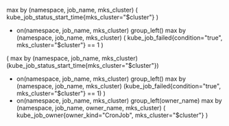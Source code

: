 max by (namespace, job_name, mks_cluster) (
  kube_job_status_start_time{mks_cluster="$cluster"}
)
* on(namespace, job_name, mks_cluster) group_left()
max by (namespace, job_name, mks_cluster) (
  kube_job_failed{condition="true", mks_cluster="$cluster"} == 1
)


(
  max by (namespace, job_name, mks_cluster) (kube_job_status_start_time{mks_cluster="$cluster"})
  * on(namespace, job_name, mks_cluster) group_left()
  max by (namespace, job_name, mks_cluster) (kube_job_failed{condition="true", mks_cluster="$cluster"} == 1)
)
* on(namespace, job_name, mks_cluster) group_left(owner_name)
max by (namespace, job_name, owner_name, mks_cluster) (
  kube_job_owner{owner_kind="CronJob", mks_cluster="$cluster"}
)
